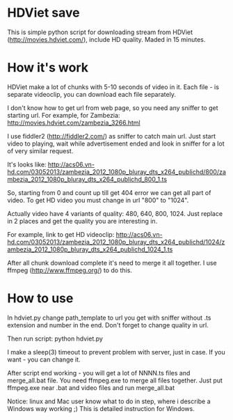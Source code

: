 HDViet save
===========

This is simple python script for downloading stream from HDViet (http://movies.hdviet.com/), include HD quality. 
Maded in 15 minutes.

How it's work
=============

HDViet make a lot of chunks with 5-10 seconds of video in it. Each file - is separate videoclip, you can download each file separately.

I don't know how to get url from web page, so you need any sniffer to get starting url. For example, for Zambezia: http://movies.hdviet.com/zambezia_3266.html

I use fiddler2 (http://fiddler2.com/) as sniffer to catch main url. Just start video to playing, wait while advertisement ended and look in sniffer for a lot of very similar request.

It's looks like:
http://acs06.vn-hd.com/03052013/zambezia_2012_1080p_bluray_dts_x264_publichd/800/zambezia_2012_1080p_bluray_dts_x264_publichd_800_1.ts

So, starting from 0 and count up till get 404 error we can get all part of video. To get HD video you must change in url "800" to "1024".

Actually video have 4 variants of quality: 480, 640, 800, 1024. Just replace in 2 places and get the quality you are interesting in.

For example, link to get HD videoclip:
http://acs06.vn-hd.com/03052013/zambezia_2012_1080p_bluray_dts_x264_publichd/1024/zambezia_2012_1080p_bluray_dts_x264_publichd_1024_1.ts

After all chunk download complete it's need to merge it all together. I use ffmpeg (http://www.ffmpeg.org/) to do this.

How to use
==========
In hdviet.py change path_template to url you get with sniffer without .ts extension and number in the end.
Don't forget to change quality in url.

Then run script: python hdviet.py

I make a sleep(3) timeout to prevent problem with server, just in case. If you want - you can change it.

After script end working - you will get a lot of NNNN.ts files and merge_all.bat file. You need ffmpeg.exe to merge all files together. 
Just put ffmpeg.exe near .bat and video files and run merge_all.bat

Notice: linux and Mac user know what to do in step, where i describe a Windows way working ;) This is detailed instruction for Windows.